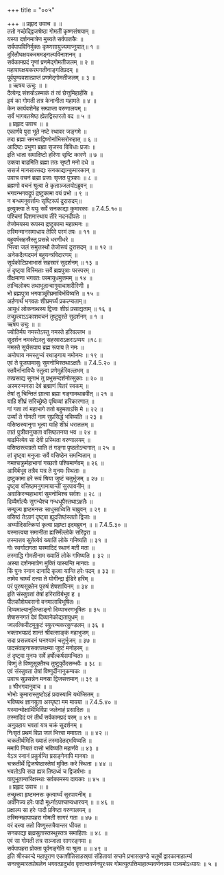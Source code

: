 +++
title = "००५"

+++
॥ प्रह्लाद उवाच ॥ ॥  
ततो गच्छेद्द्विजश्रेष्ठा गोमतीं कृष्णसंश्रयाम् ॥  
यस्या दर्शनमात्रेण मुच्यते सर्वपातकैः ॥  
सर्वपापविनिर्मुक्तः कृष्णसायुज्यमाप्नुयात्॥ १ ॥  
दुरितौघक्षयकरममङ्गल्यविनाशनम् ॥  
सर्वकामप्रदं नॄणां प्रणमेद्गोमतीजलम् ॥ २ ॥  
महापापक्षयकरमगतीनाङ्गतिप्रदम् ॥  
पूर्वपुण्यवशात्प्राप्तं प्रणमेद्गोमतीजलम् ॥ ३ ॥  
॥ ऋषय ऊचुः ॥ ॥  
दैत्येन्द्र संशयोऽस्माकं तं त्वं छेत्तुमिहार्हसि ॥  
इयं का गोमती तत्र केनानीता महामते ॥ ४ ॥  
केन कार्यवशेनेह सम्प्राप्ता वरुणालयम् ॥  
सर्वं भागवतश्रेष्ठ ह्येतद्विस्तरतो वद ॥ ५ ॥  
॥ प्रह्लाद उवाच ॥ ॥  
एकार्णवे पुरा भूते नष्टे स्थावर जङ्गमे ॥  
तदा ब्रह्मा समभवद्विष्णोर्नाभिसरोरुहात् ॥ ६ ॥  
आदिष्टः प्रभुणा ब्रह्मा सृजस्व विविधाः प्रजाः ॥  
इति धाता समादिष्टो हरिणा सृष्टि कारणे ॥ ७ ॥  
उक्त्वा बाढमिति ब्रह्मा ततः सृष्टौ मनो दधे ॥  
ससर्ज मानसात्सद्यः सनकाद्यान्कुमारकान् ॥  
उवाच वचनं ब्रह्मा प्रजाः सृजत पुत्रकाः ॥ ८ ॥  
ब्रह्मणो वचनं श्रुत्वा ते कृताञ्जलयोऽब्रुवन् ॥  
भगवन्भगवद्रूपं द्रष्टुकामा वयं प्रभो ॥ ९ ॥  
न बन्धमनुवर्त्तामः सृष्टिरूपं दुरासदम्॥  
इत्युक्त्वा ते ययुः सर्वे सनकाद्या कुमारकाः ॥ 7.4.5.१०॥  
पश्चिमां दिशमास्थाय तीरे नदनदीपतेः ॥  
तेजोमयस्य रूपस्य द्रष्टुकामा महात्मनः ॥  
तस्मिन्मानसमाधाय तेपिरे परमं तपः ॥ ११ ॥  
बहुवर्षसहस्रैस्तु प्रसन्ने धरणीधरे ॥  
भित्त्वा जलं समुत्तस्थौ तेजोरूपं दुरासदम् ॥ ॥ १२ ॥  
अनेकदैत्यदमनं बहुयन्त्रविदारणम् ॥  
सूर्यकोटिप्रभाभासं सहस्रारं सुदर्शनम् ॥ १३ ॥  
तं दृष्ट्वा विस्मिताः सर्वे ब्रह्मपुत्राः परस्परम् ॥  
वीक्षमाणा भगवतः परमायुधमुत्तमम् ॥ १४ ॥  
तान्विलोक्य तथाभूतान्वागुवाचाशरीरिणी ॥  
भो ब्रह्मपुत्रा भगवाञ्छ्रीघ्रमाविर्भविष्यति ॥ १५ ॥  
अर्हणार्थं भगवतः शीघ्रमर्घ्यं प्रकल्प्यताम्॥  
आयुधं लोकनाथस्य द्विजाः शीघ्रं प्रसाद्यताम् ॥ १६ ॥  
तच्छ्रुत्वाऽऽकाशवचनं तुष्टुवुस्ते सुदर्शनम् ॥ १ ॥  
ऋषय उचुः ॥ ॥  
ज्योतिर्मय नमस्तेऽस्तु नमस्ते हरिवल्लभ ॥  
सुदर्शन नमस्तेऽस्तु सहस्राराऽक्षराऽव्यय ॥१८॥  
नमस्ते सूर्यरूपाय ब्रह्म रूपाय ते नमः ॥  
अमोघाय नमस्तुभ्यं रथाङ्गाय नमोनमः ॥ १९ ॥  
एवं ते पूजयामासुः सुमनोभिस्तथाऽक्षतैः ॥ 7.4.5.२० ॥  
स्तवैर्नानाविधैः स्तुत्वा प्रणेमुर्हरिवल्लभम् ॥  
तत्प्रसाद्य सुनाभं तु प्रभुसन्दर्शनोत्सुकाः ॥ २० ॥  
अस्मरन्मनसा देवं ब्रह्माणं पितरं स्वकम् ॥  
तेषां तु चिन्तितं ज्ञात्वा ब्रह्मा गङ्गामथाब्रवीत् ॥ २१ ॥  
याहि शीघ्रं सरिच्छ्रेष्ठे पृथिव्यां हरिकारणात् ॥  
गां गता त्वं महाभागे ततो बहुमताऽसि मे ॥ २२ ॥  
उर्व्यां ते गोमती नाम सुप्रसिद्धं भविष्यति ॥ २३ ॥  
वसिष्ठस्यानुगा भूत्वा याहि शीघ्रं धरातलम् ॥  
तातं पुत्रीवानुयाता वसिष्ठतनया भव ॥ २४ ॥  
बाढमित्येव सा देवी प्रस्थिता वरुणालयम् ॥  
वसिष्ठस्त्वग्रतो याति तं गङ्गा पृष्ठतोऽन्वगात् ॥ २५ ॥  
तां दृष्ट्वा मनुजाः सर्वे वसिष्ठेन समन्विताम् ॥  
नमश्चक्रुर्महाभागां गच्छतो पश्चिमार्णवम् ॥ २६ ॥  
आविर्बभूव तत्रैव यत्र ते मुनयः स्थिताः ॥  
द्रष्टुकामा हरे रूपं श्रिया जुष्टं चतुर्भुजम् ॥ २७ ॥  
दृष्ट्वा वसिष्ठमनुगामायान्तीं सुरपावनीम् ॥  
अवाकिरन्महाभागां सुमनोभिश्च सर्वशः ॥ २८ ॥  
दिव्यैर्माल्यैः सुगन्धैश्च गन्धधूपैस्तथाऽक्षतैः ॥  
सम्पूज्य हृष्टमनसः साधुसाध्विति चाब्रुवन् ॥ २९ ॥  
वसिष्ठं तेऽग्रगं दृष्ट्वा ह्युदतिष्ठंस्ततो द्विजाः ॥  
अर्घ्यादिसत्क्रियां कृत्वा प्रहृष्टा इदमब्रुवन् ॥ ॥ 7.4.5.३० ॥  
यस्मात्त्वया समानीता ह्यस्मिँल्लोके सरिद्वरा ॥  
तस्मात्तव सुतेत्येवं ख्यातिं लोके गमिष्यति ॥ ३१ ॥  
गोः स्वर्गादागता यस्मादिदं स्थानं मती मता ॥  
तस्माद्धि गोमतीनाम ख्यातिं लोके गमिष्यति ॥ ३२ ॥  
अस्या दर्शनमात्रेण मुक्तिं यास्यन्ति मानवाः ॥  
किं पुनः स्नान दानादि कृत्वा यान्ति हरेः पदम् ॥ ३३ ॥  
तामेव चार्घ्यं दत्त्वा ते योगीन्द्रा ईडिरे हरिम् ॥  
परं पुरुषसूक्तेन पुरुषं शेषशायिनम् ॥ ३४ ॥  
इति संस्तुवतां तेषां हरिराविर्बभूव ह ॥  
पीतकौशेयवसनो वनमालाविभूषितः ॥  
दिव्यमाल्यानुलिप्ताङ्गो दिव्याभरणभूषितः ॥ ३५ ॥  
शेषासनगतं देवं दिव्यानेकोद्यतायुधम् ॥  
ज्वलत्किरीटमुकुटं स्फुरन्मकरकुण्डलम् ॥ ३६ ॥  
भक्ताभयप्रदं शान्तं श्रीवत्साङ्कं महाभुजम् ॥  
सदा प्रसन्नवदनं घनश्यामं चतुर्भुजम् ॥ ३७ ॥  
पादसंवाहनासक्तलक्ष्म्या जुष्टं मनोहरम् ॥  
तं दृष्ट्वा मुनयः सर्वे हर्षोत्कर्षसमन्विताः ॥  
विष्णुं ते विष्णुसूक्तैश्च तुष्टुवुर्वेदसम्भवैः ॥ ३८ ॥  
एवं संस्तुवता तेषां विष्णुर्दीनानुकम्पकः ॥  
उवाच सुप्रसन्नेन मनसा द्विजसत्तमान् ॥ ३९ ॥  
॥ श्रीभगवानुवाच ॥ ॥  
भोभोः कुमारास्तुष्टोऽहं प्रदास्यामि यथेप्सितम् ॥  
भविष्यथ ज्ञानयुता अस्पृष्टा मम मायया ॥ 7.4.5.४० ॥  
यस्मान्मोक्षार्थिभिर्विप्रा जलेनाहं प्रसादितः ॥  
तस्मादिदं परं तीर्थं सर्वकामप्रदं परम् ॥ ४१ ॥  
अनुग्रहाय भवतां यत्र चक्रं सुदर्शनम् ॥  
निःसृतं प्रथमं विप्रा जलं भित्त्वा ममाग्रतः ॥ ॥ ४२ ॥  
चक्रतीर्थमिति ख्यातं तस्मादेतद्भविष्यति ॥  
ममापि नियतं वासो भविष्यति महार्णवे ॥ ४३ ॥  
येऽत्र स्नानं प्रकुर्वन्ति प्रसङ्गेनापि मानवाः ॥  
चक्रतीर्थे द्विजश्रेष्ठास्तेषां मुक्तिः करे स्थिता ॥ ४४ ॥  
भवतोऽपि सदा ह्यत्र तिष्ठध्वं च द्विजर्षभाः ॥  
वायुभूतान्तरिक्षस्थाः सर्वकामस्य दायकाः ॥ ४५ ॥  
॥ प्रह्लाद उवाच ॥ ॥  
तच्छ्रुत्वा हृष्टमनसः कृत्वार्घ्यं सुरपावनीम् ॥  
अवनिज्य हरेः पादौ मूर्ध्नाऽपश्चाप्यधारयन् ॥ ॥ ४६ ॥  
प्रक्षाल्य सा हरेः पादौ प्रविष्टा वरुणालयम् ॥  
तस्मिन्महापापहरा गोमती सागरं गता ॥ ४७ ॥  
वरं दत्त्वा ततो विष्णुस्तत्रैवान्तर धीयत ॥  
सनकाद्या ब्रह्मसुतास्तस्थुस्तत्र समाहिताः ॥ ४८ ॥  
एवं सा गोमती तत्र सञ्जाता सागरङ्गमा ॥  
सर्वपापहरा प्रोक्ता पूर्वगङ्गेति या श्रुता ॥ ॥ ४९ ॥  
इति श्रीस्कान्दे महापुराण एकाशीतिसाहस्र्यां संहितायां सप्तमे प्रभासखण्डे चतुर्थे द्वारकामाहात्म्यं सनत्कुमारतपोबलेन भगवत्प्रादुर्भाव वृत्तान्तवर्णनपुरःसर गोमत्युत्पत्तिमाहात्म्यवर्णनन्नाम पञ्चमोऽध्यायः ॥ ५ ॥